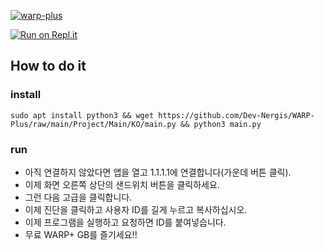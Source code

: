 [![warp-plus](https://github-readme-stats.vercel.app/api/pin/?username=Dev-Nergis&repo=WARP-Plus&theme=white)](https://github.com/Dev-Nergis/WARP-Plus)<br/>

[![Run on Repl.it](https://repl.it/badge/github/Dev-Nergis/WARP-Plus)](https://repl.it/github/Dev-Nergis/WARP-Plus)

## How to do it
### install
```sudo apt install python3 && wget https://github.com/Dev-Nergis/WARP-Plus/raw/main/Project/Main/KO/main.py && python3 main.py```

  ### run
  - 아직 연결하지 않았다면 앱을 열고 1.1.1.1에 연결합니다(가운데 버튼 클릭).
  - 이제 화면 오른쪽 상단의 샌드위치 버튼을 클릭하세요.
  - 그런 다음 고급을 클릭합니다.
  - 이제 진단을 클릭하고 사용자 ID를 길게 누르고 복사하십시오.
  - 이제 프로그램을 실행하고 요청하면 ID를 붙여넣습니다.
  - 무료 WARP+ GB를 즐기세요!!
